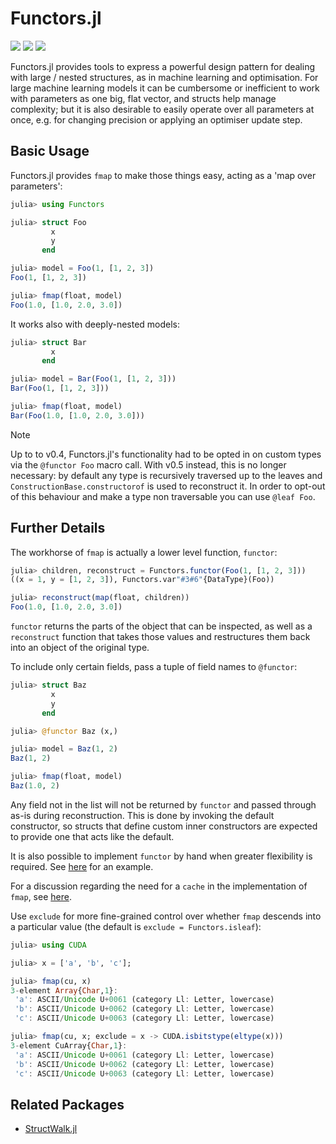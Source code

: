 # Functors.jl

[![][docs-stable-img]][docs-stable-url]
[![][docs-dev-img]][docs-dev-url]
[![][action-img]][action-url]

[docs-stable-img]: https://img.shields.io/badge/docs-stable-blue.svg
[docs-stable-url]: https://fluxml.ai/Functors.jl/stable/

[docs-dev-img]: https://img.shields.io/badge/docs-dev-blue.svg
[docs-dev-url]: https://fluxml.ai/Functors.jl/dev/

[action-img]: https://github.com/FluxML/Functors.jl/workflows/CI/badge.svg
[action-url]: https://github.com/FluxML/Functors.jl/actions

Functors.jl provides tools to express a powerful design pattern for dealing with large / nested structures, as in machine learning and optimisation. For large machine learning models it can be cumbersome or inefficient to work with parameters as one big, flat vector, and structs help manage complexity; but it is also desirable to easily operate over all parameters at once, e.g. for changing precision or applying an optimiser update step.

## Basic Usage

Functors.jl provides `fmap` to make those things easy, acting as a 'map over parameters':

```julia
julia> using Functors

julia> struct Foo
         x
         y
       end

julia> model = Foo(1, [1, 2, 3])
Foo(1, [1, 2, 3])

julia> fmap(float, model)
Foo(1.0, [1.0, 2.0, 3.0])
```

It works also with deeply-nested models:

```julia
julia> struct Bar
         x
       end

julia> model = Bar(Foo(1, [1, 2, 3]))
Bar(Foo(1, [1, 2, 3]))

julia> fmap(float, model)
Bar(Foo(1.0, [1.0, 2.0, 3.0]))
```

> [!NOTE]
> Up to to v0.4, Functors.jl's functionality had to be opted in on custom types via the `@functor Foo` macro call. 
> With v0.5 instead, this is no longer necessary: by default any type is recursively traversed up to the leaves
> and `ConstructionBase.constructorof` is used to reconstruct it.
> In order to opt-out of this behaviour and make a type non traversable you can use `@leaf Foo`.

## Further Details

The workhorse of `fmap` is actually a lower level function, `functor`:

```julia
julia> children, reconstruct = Functors.functor(Foo(1, [1, 2, 3]))
((x = 1, y = [1, 2, 3]), Functors.var"#3#6"{DataType}(Foo))

julia> reconstruct(map(float, children))
Foo(1.0, [1.0, 2.0, 3.0])
```

`functor` returns the parts of the object that can be inspected, as well as a `reconstruct` function that takes those values and restructures them back into an object of the original type.

To include only certain fields, pass a tuple of field names to `@functor`:

```julia
julia> struct Baz
         x
         y
       end

julia> @functor Baz (x,)

julia> model = Baz(1, 2)
Baz(1, 2)

julia> fmap(float, model)
Baz(1.0, 2)
```

Any field not in the list will not be returned by `functor` and passed through as-is during reconstruction. This is done by invoking the default constructor, so structs that define custom inner constructors are expected to provide one that acts like the default.

It is also possible to implement `functor` by hand when greater flexibility is required. See [here](https://github.com/FluxML/Functors.jl/issues/3) for an example.

For a discussion regarding the need for a `cache` in the implementation of `fmap`, see [here](https://github.com/FluxML/Functors.jl/issues/2).

Use `exclude` for more fine-grained control over whether `fmap` descends into a particular value (the default is `exclude = Functors.isleaf`):

```julia
julia> using CUDA

julia> x = ['a', 'b', 'c'];

julia> fmap(cu, x)
3-element Array{Char,1}:
 'a': ASCII/Unicode U+0061 (category Ll: Letter, lowercase)
 'b': ASCII/Unicode U+0062 (category Ll: Letter, lowercase)
 'c': ASCII/Unicode U+0063 (category Ll: Letter, lowercase)

julia> fmap(cu, x; exclude = x -> CUDA.isbitstype(eltype(x)))
3-element CuArray{Char,1}:
 'a': ASCII/Unicode U+0061 (category Ll: Letter, lowercase)
 'b': ASCII/Unicode U+0062 (category Ll: Letter, lowercase)
 'c': ASCII/Unicode U+0063 (category Ll: Letter, lowercase)
```

## Related Packages
- [StructWalk.jl](https://github.com/chengchingwen/StructWalk.jl)
